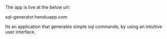 The app is live at the below url:

sql-generator.herokuapp.com


Its an application that generates simple sql commands, by using an intuitive user interface.

